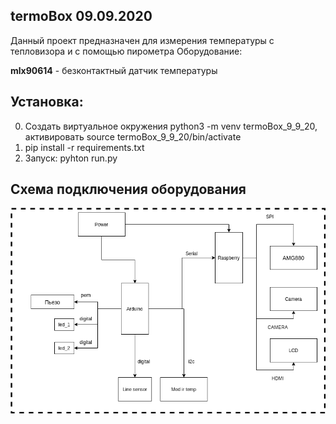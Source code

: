 ## termoBox 09.09.2020
Данный проект предназначен для измерения температуры с тепловизора и с помощью пирометра 
Оборудование:

**mlx90614** - безконтактный датчик температуры
## Установка:
0. Создать виртуальное окружения python3 -m venv termoBox_9_9_20, активировать source termoBox_9_9_20/bin/activate
0. pip install -r requirements.txt
0. Запуск: pyhton run.py

## Схема подключения оборудования
![alt text](https://github.com/morgonxak/termoBox/blob/9_9_20/app_thermometer/rc/connection_diagram.png)